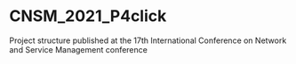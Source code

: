 # CNSM_2021_P4click
Project structure published at the 17th International Conference on Network and Service Management conference
